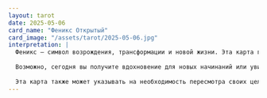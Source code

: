 ```yaml
---
layout: tarot
date: 2025-05-06
card_name: "Феникс Открытый"
card_image: "/assets/tarot/2025-05-06.jpg"
interpretation: |
  Феникс — символ возрождения, трансформации и новой жизни. Эта карта говорит о том, что сегодня вы можете столкнуться с возможностью обновления и перерождения. Возможно, вы пережили трудные времена, и теперь пришло время отпустить прошлое и начать с чистого листа. Это день, когда ваши внутренние силы и способности проявляются во всей красе. Вы словно восстаете из пепла, готовые принять новые вызовы и возможности, которые жизнь предлагает вам.
  
  Возможно, сегодня вы получите вдохновение для новых начинаний или увидите, как ваши старания начинают приносить плоды. Не бойтесь проявлять свои истинные желания и стремления. Феникс напоминает, что даже после самых темных периодов всегда есть свет в конце тоннеля. Используйте эту энергию, чтобы освободиться от старых ограничений и двигаться вперед с уверенностью.
  
  Эта карта также может указывать на необходимость пересмотра своих целей и приоритетов. Возможно, пришло время изменить направление и сосредоточиться на том, что действительно важно для вас. Позвольте себе мечтать и визуализировать свою жизнь такой, какой вы хотите её видеть. Помните, что каждый конец — это лишь новый старт. Сегодня — ваш день для возрождения!
---
```

